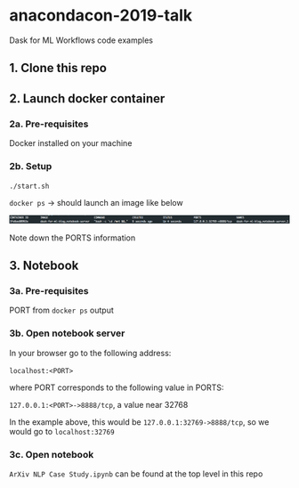 anacondacon-2019-talk
==============================

Dask for ML Workflows code examples

## 1. Clone this repo

## 2. Launch docker container

### 2a. Pre-requisites

Docker installed on your machine

### 2b. Setup

`./start.sh`

`docker ps` -> should launch an image like below

![docker ps output](assets/docker%20ps.png)
 
 Note down the PORTS information

## 3. Notebook

### 3a. Pre-requisites

PORT from `docker ps` output

### 3b. Open notebook server

In your browser go to the following address:

`localhost:<PORT>`

where PORT corresponds to the following value in PORTS:

`127.0.0.1:<PORT>->8888/tcp`, a value near 32768

In the example above, this would be `127.0.0.1:32769->8888/tcp`, so we would go to `localhost:32769`

### 3c. Open notebook

`ArXiv NLP Case Study.ipynb` can be found at the top level in this repo
